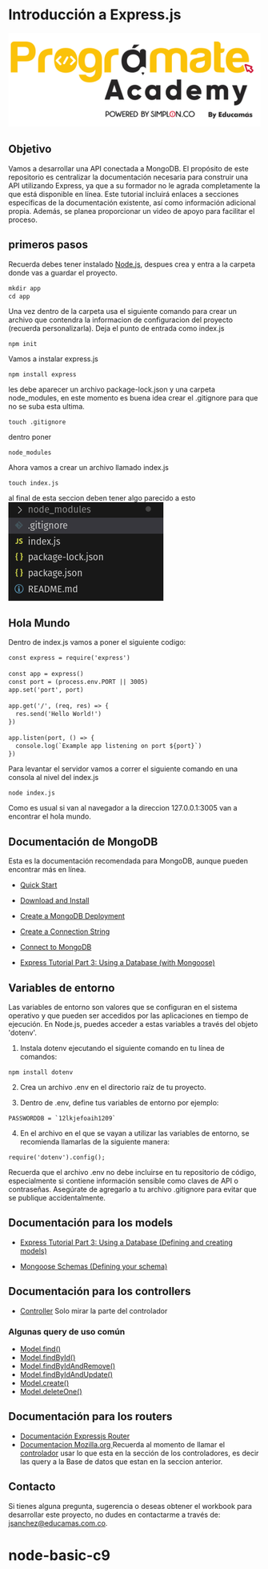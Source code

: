 # Introducción a Express.js

<img src="img/programate-academy.png" alt="Logo Programate">

## Objetivo

Vamos a desarrollar una API conectada a MongoDB. El propósito de este repositorio es centralizar la documentación necesaria para construir una API utilizando Express, ya que a su formador no le agrada completamente la que está disponible en línea. Este tutorial incluirá enlaces a secciones específicas de la documentación existente, así como información adicional propia. Además, se planea proporcionar un video de apoyo para facilitar el proceso.

## primeros pasos
Recuerda debes tener instalado [Node.js](https://nodejs.org/en/download), despues crea y entra a la carpeta donde vas a guardar el proyecto. 
```
mkdir app
cd app
```
Una vez dentro de la carpeta usa el siguiente comando para crear un archivo que contendra la informacion de configuracion del proyecto (recuerda personalizarla). Deja el punto de entrada como index.js
```
npm init
```

Vamos a instalar express.js

```
npm install express
```
les debe aparecer un archivo package-lock.json y una carpeta node_modules, en este momento es buena idea crear el .gitignore para que no se suba esta ultima.
```
touch .gitignore
```
dentro poner
```
node_modules
```
Ahora vamos a crear un archivo llamado index.js
```
touch index.js
```

al final de esta seccion deben tener algo parecido a esto
<img src="img/primeros_pasos.png" alt="estructura de carpetas y archivos al final primeros pasos">

## Hola Mundo

Dentro de index.js vamos a poner el siguiente codigo:
```
const express = require('express')

const app = express()
const port = (process.env.PORT || 3005)
app.set('port', port)

app.get('/', (req, res) => {
  res.send('Hello World!')
})

app.listen(port, () => {
  console.log(`Example app listening on port ${port}`)
})
```

Para levantar el servidor vamos a correr el siguiente comando en una consola al nivel del index.js
```
node index.js
```
Como es usual si van al navegador a la direccion 127.0.0.1:3005 van a encontrar el hola mundo.


## Documentación de MongoDB

Esta es la documentación recomendada para MongoDB, aunque pueden encontrar más en línea.

* [Quick Start](https://www.mongodb.com/docs/drivers/node/current/quick-start/#quick-start) 
* [Download and Install](https://www.mongodb.com/docs/drivers/node/current/quick-start/download-and-install/)

* [Create a MongoDB Deployment](https://www.mongodb.com/docs/drivers/node/current/quick-start/create-a-deployment/)

* [Create a Connection String](https://www.mongodb.com/docs/drivers/node/current/quick-start/create-a-connection-string/#create-a-connection-string)
* [Connect to MongoDB](https://www.mongodb.com/docs/drivers/node/current/quick-start/connect-to-mongodb/)

* [Express Tutorial Part 3: Using a Database (with Mongoose)](https://developer.mozilla.org/en-US/docs/Learn/Server-side/Express_Nodejs/mongoose#setting_up_the_mongodb_database)

## Variables de entorno

Las variables de entorno son valores que se configuran en el sistema operativo y que pueden ser accedidos por las aplicaciones en tiempo de ejecución. En Node.js, puedes acceder a estas variables a través del objeto 'dotenv'.

1. Instala dotenv ejecutando el siguiente comando en tu línea de comandos:
```
npm install dotenv
```
2. Crea un archivo .env en el directorio raíz de tu proyecto.

3. Dentro de .env, define tus variables de entorno por ejemplo:

```
PASSWORDDB = `12lkjefoaih1209`
```
4. En el archivo en el que se vayan a utilizar las variables de entorno, se recomienda llamarlas de la siguiente manera:
```
require('dotenv').config();
```
Recuerda que el archivo .env no debe incluirse en tu repositorio de código, especialmente si contiene información sensible como claves de API o contraseñas. Asegúrate de agregarlo a tu archivo .gitignore para evitar que se publique accidentalmente.

## Documentación para los models

* [Express Tutorial Part 3: Using a Database (Defining and creating models)](https://developer.mozilla.org/en-US/docs/Learn/Server-side/Express_Nodejs/mongoose#defining_and_creating_models)

* [Mongoose Schemas (Defining your schema)](https://mongoosejs.com/docs/guide.html#definition)

## Documentación para los controllers

* [Controller](https://developer.mozilla.org/en-US/docs/Learn/Server-side/Express_Nodejs/Displaying_data/Book_list_page#controller) Solo mirar la parte del controlador
### Algunas query de uso común 
* [Model.find()](https://mongoosejs.com/docs/api/model.html#Model.find())
* [Model.findById()](https://mongoosejs.com/docs/api/model.html#Model.findById())
* [Model.findByIdAndRemove()](https://mongoosejs.com/docs/api/model.html#Model.findByIdAndRemove())
* [Model.findByIdAndUpdate()](https://mongoosejs.com/docs/api/model.html#Model.findByIdAndUpdate())
* [Model.create()](https://mongoosejs.com/docs/api/model.html#Model.create())
* [Model.deleteOne()](https://mongoosejs.com/docs/api/model.html#Model.deleteOne())

## Documentación para los routers

* [Documentación Expressjs Router](https://expressjs.com/en/api.html#router)
* [Documentacion Mozilla.org ](https://developer.mozilla.org/en-US/docs/Learn/Server-side/Express_Nodejs/routes#routes_primer) Recuerda al momento de llamar el [controlador](https://developer.mozilla.org/en-US/docs/Learn/Server-side/Express_Nodejs/routes#author_controller) usar lo que esta en la sección de los controladores, es decir las query a la Base de datos que estan en la seccion anterior.

## Contacto

Si tienes alguna pregunta, sugerencia o deseas obtener el workbook para desarrollar este proyecto, no dudes en contactarme a través de: [jsanchez@educamas.com.co](jsanchez@educamas.com.co).

# node-basic-c9

